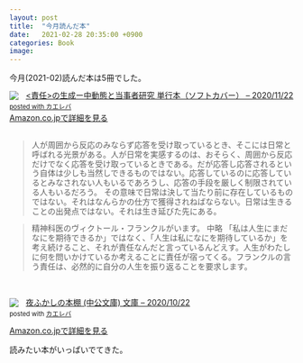 ```yaml
---
layout: post
title:  "今月読んだ本"
date:   2021-02-28 20:35:00 +0900
categories: Book
image: 
---
```

今月(2021-02)読んだ本は5冊でした。<br>


<div class="krb-amzlt-box" style="margin-bottom:0px;"><div class="krb-amzlt-image" style="float:left;margin:0px 12px 1px 0px;"><a href="https://www.amazon.co.jp/dp/478851690X?&linkCode=li2&tag=peipeipe-22&linkId=f39341a22c5c2cb454916234030593a5&language=ja_JP&ref_=as_li_ss_il" target="_blank" rel="nofollow" rel="nofollow"><img border="0" src="//ws-fe.amazon-adsystem.com/widgets/q?_encoding=UTF8&ASIN=478851690X&Format= _SL250_&ID=AsinImage&MarketPlace=JP&ServiceVersion=20070822&WS=1&tag=peipeipe-22&language=ja_JP" ></a><img src="https://ir-jp.amazon-adsystem.com/e/ir?t=peipeipe-22&language=ja_JP&l=li2&o=9&a=478851690X" width="1" height="1" border="0" alt="" style="border:none !important; margin:0px !important;" /></div><div class="krb-amzlt-info" style="line-height:120%; margin-bottom: 10px"><div class="krb-amzlt-name" style="margin-bottom:10px;line-height:120%"><a href="https://www.amazon.co.jp/dp/478851690X?&linkCode=li2&tag=peipeipe-22&linkId=f39341a22c5c2cb454916234030593a5&language=ja_JP&ref_=as_li_ss_il" name="amazletlink" target="_blank" rel="nofollow" rel="nofollow"><責任>の生成ー中動態と当事者研究 単行本（ソフトカバー） – 2020/11/22<div class="krb-amzlt-powered-date" style="font-size:80%;margin-top:5px;line-height:120%">posted with <a href="https://kaereba.com/wind/" title="amazlet" target="_blank" rel="nofollow" rel="nofollow">カエレバ</a></div><div class="krb-amzlt-detail"></div><div class="krb-amzlt-sub-info" style="float: left;"><div class="krb-amzlt-link" style="margin-top: 5px"><a href="https://www.amazon.co.jp/dp/478851690X?&linkCode=li2&tag=peipeipe-22&linkId=f39341a22c5c2cb454916234030593a5&language=ja_JP&ref_=as_li_ss_il" name="amazletlink" target="_blank" rel="nofollow" rel="nofollow">Amazon.co.jpで詳細を見る</a></div></div></div><div class="krb-amzlt-footer" style="clear: left"></div><br>
<blockquote>
人が周囲から反応のみならず応答を受け取っているとき、そこには日常と呼ばれる光景がある。人が日常を実感するのは、おそらく、周囲から反応だけでなく応答を受け取っているときである。だが応答し応答されるという自体は少しも当然しできるものではない。応答しているのに応答しているとみなされない人もいるであろうし、応答の手段を厳しく制限されている人もいるだろう。
その意味で日常は決して当たり前に存在しているものではない。それはなんらかの仕方で獲得されねばならない。日常は生きることの出発点ではない。それは生き延びた先にある。
</blockquote>

<blockquote>
精神科医のヴィクトール・フランクルがいます。
中略
「私は人生にまだなにを期待できるか」ではなく、「人生は私になにを期待しているか」を考え続けること、それが責任なんだと言っているんどえす。人生がわたしに何を問いかけているか考えることに責任が宿ってくる。フランクルの言う責任は、必然的に自分の人生を振り返ることを要求します。
</blockquote>
<br>
<br>
<div class="krb-amzlt-box" style="margin-bottom:0px;"><div class="krb-amzlt-image" style="float:left;margin:0px 12px 1px 0px;"><a href="https://www.amazon.co.jp/dp/4122069726?&linkCode=li2&tag=peipeipe-22&linkId=05d6ee501129ca4f6b8e400e57853287&language=ja_JP&ref_=as_li_ss_il" target="_blank" rel="nofollow" rel="nofollow"><img border="0" src="//ws-fe.amazon-adsystem.com/widgets/q?_encoding=UTF8&ASIN=4122069726&Format= _SL250_&ID=AsinImage&MarketPlace=JP&ServiceVersion=20070822&WS=1&tag=peipeipe-22&language=ja_JP" ></a><img src="https://ir-jp.amazon-adsystem.com/e/ir?t=peipeipe-22&language=ja_JP&l=li2&o=9&a=4122069726" width="1" height="1" border="0" alt="" style="border:none !important; margin:0px !important;" /></div><div class="krb-amzlt-info" style="line-height:120%; margin-bottom: 10px"><div class="krb-amzlt-name" style="margin-bottom:10px;line-height:120%"><a href="https://www.amazon.co.jp/dp/4122069726?&linkCode=li2&tag=peipeipe-22&linkId=05d6ee501129ca4f6b8e400e57853287&language=ja_JP&ref_=as_li_ss_il" name="amazletlink" target="_blank" rel="nofollow" rel="nofollow">夜ふかしの本棚 (中公文庫) 文庫 – 2020/10/22</a><div class="krb-amzlt-powered-date" style="font-size:80%;margin-top:5px;line-height:120%">posted with <a href="https://kaereba.com/wind/" title="amazlet" target="_blank" rel="nofollow" rel="nofollow">カエレバ</a></div></div><div class="krb-amzlt-detail"></div><div class="krb-amzlt-sub-info" style="float: left;"><div class="krb-amzlt-link" style="margin-top: 5px"><a href="https://www.amazon.co.jp/dp/4122069726?&linkCode=li2&tag=peipeipe-22&linkId=05d6ee501129ca4f6b8e400e57853287&language=ja_JP&ref_=as_li_ss_il" name="amazletlink" target="_blank" rel="nofollow" rel="nofollow">Amazon.co.jpで詳細を見る</a></div></div></div><div class="krb-amzlt-footer" style="clear: left"></div></div><br>
読みたい本がいっぱいでてきた。